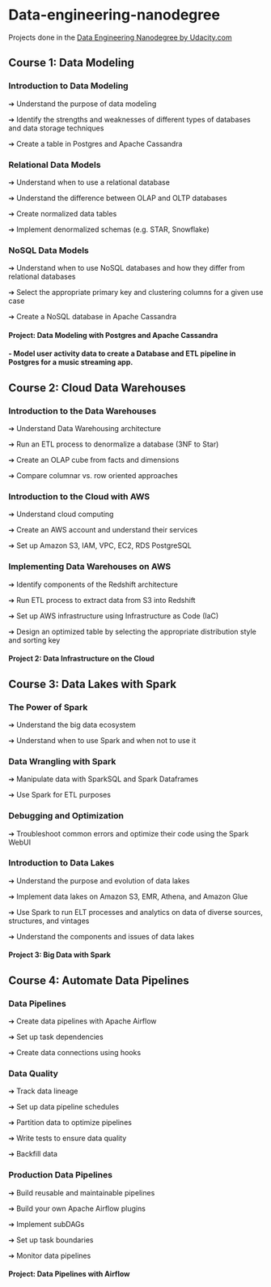 # Data-engineering-nanodegree
Projects done in the [Data Engineering Nanodegree by Udacity.com](https://www.udacity.com/course/data-engineer-nanodegree--nd027)


## Course 1: Data Modeling
### Introduction to Data Modeling
➔ Understand the purpose of data modeling

➔ Identify the strengths and weaknesses of different types of databases and data storage techniques

➔ Create a table in Postgres and Apache Cassandra

### Relational Data Models
➔ Understand when to use a relational database

➔ Understand the difference between OLAP and OLTP databases

➔ Create normalized data tables

➔ Implement denormalized schemas (e.g. STAR, Snowflake)

### NoSQL Data Models
➔ Understand when to use NoSQL databases and how they differ from relational databases

➔ Select the appropriate primary key and clustering columns for a given use case

➔ Create a NoSQL database in Apache Cassandra


#### Project: Data Modeling with Postgres and Apache Cassandra
#### - Model user activity data to create a Database and ETL pipeline in Postgres for a music streaming app.

## Course 2: Cloud Data Warehouses
### Introduction to the Data Warehouses
➔ Understand Data Warehousing architecture

➔ Run an ETL process to denormalize a database (3NF to Star)

➔ Create an OLAP cube from facts and dimensions

➔ Compare columnar vs. row oriented approaches

### Introduction to the Cloud with AWS
➔ Understand cloud computing

➔ Create an AWS account and understand their services

➔ Set up Amazon S3, IAM, VPC, EC2, RDS PostgreSQL

### Implementing Data Warehouses on AWS
➔ Identify components of the Redshift architecture

➔ Run ETL process to extract data from S3 into Redshift

➔ Set up AWS infrastructure using Infrastructure as Code (IaC)

➔ Design an optimized table by selecting the appropriate distribution style and sorting key

#### Project 2: Data Infrastructure on the Cloud

## Course 3: Data Lakes with Spark
### The Power of Spark
➔ Understand the big data ecosystem

➔ Understand when to use Spark and when not to use it

### Data Wrangling with Spark
➔ Manipulate data with SparkSQL and Spark Dataframes

➔ Use Spark for ETL purposes

### Debugging and Optimization
➔ Troubleshoot common errors and optimize their code using the Spark WebUI

### Introduction to Data Lakes
➔ Understand the purpose and evolution of data lakes

➔ Implement data lakes on Amazon S3, EMR, Athena, and Amazon Glue

➔ Use Spark to run ELT processes and analytics on data of diverse sources, structures, and vintages

➔ Understand the components and issues of data lakes

#### Project 3: Big Data with Spark

## Course 4: Automate Data Pipelines
### Data Pipelines
➔ Create data pipelines with Apache Airflow

➔ Set up task dependencies

➔ Create data connections using hooks

### Data Quality
➔ Track data lineage

➔ Set up data pipeline schedules

➔ Partition data to optimize pipelines

➔ Write tests to ensure data quality

➔ Backfill data

### Production Data Pipelines
➔ Build reusable and maintainable pipelines

➔ Build your own Apache Airflow plugins

➔ Implement subDAGs

➔ Set up task boundaries

➔ Monitor data pipelines

#### Project: Data Pipelines with Airflow